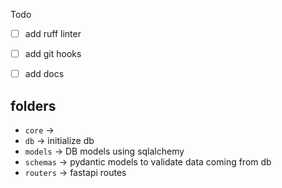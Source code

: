 Todo
- [ ] add ruff linter
- [ ] add git hooks
- [ ] add docs


## folders

- `core`      -> 
- `db`        -> initialize db
- `models`    -> DB models using sqlalchemy
- `schemas`   -> pydantic models to validate data coming from db
- `routers`   -> fastapi routes